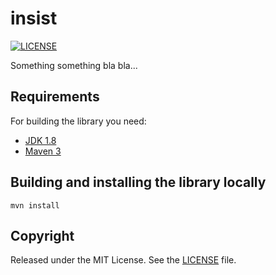 # insist

[![LICENSE](https://img.shields.io/github/license/jabau/insist)](https://opensource.org/licenses/MIT)

Something something bla bla...

## Requirements

For building the library you need:

- [JDK 1.8](http://www.oracle.com/technetwork/java/javase/downloads/jdk8-downloads-2133151.html)
- [Maven 3](https://maven.apache.org)

## Building and installing the library locally

```shell
mvn install
```

## Copyright

Released under the MIT License. See the [LICENSE](https://github.com/jabau/insist/blob/master/LICENSE) file.
